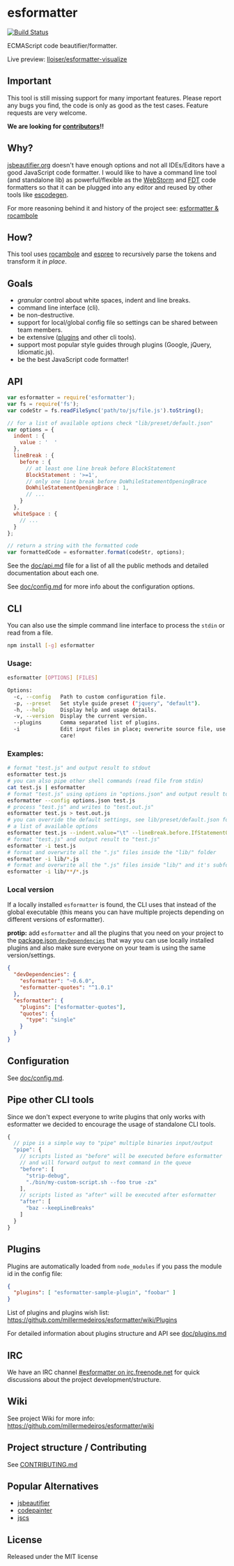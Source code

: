 # esformatter

[![Build Status](https://secure.travis-ci.org/millermedeiros/esformatter.svg?branch=master)](https://travis-ci.org/millermedeiros/esformatter)

ECMAScript code beautifier/formatter.

Live preview: [lloiser/esformatter-visualize](http://lloiser.github.io/esformatter-visualize/)


## Important

This tool is still missing support for many important features. Please report
any bugs you find, the code is only as good as the test cases. Feature requests
are very welcome.

**We are looking for [contributors](https://github.com/millermedeiros/esformatter/blob/master/CONTRIBUTING.md)!!**



## Why?

[jsbeautifier.org](http://jsbeautifier.org/) doesn't have enough options and
not all IDEs/Editors have a good JavaScript code formatter. I would like to
have a command line tool (and standalone lib) as powerful/flexible as the
[WebStorm](http://www.jetbrains.com/webstorm/) and
[FDT](http://fdt.powerflasher.com/) code formatters so that it can be plugged
into any editor and reused by other tools like
[escodegen](https://github.com/Constellation/escodegen/).

For more reasoning behind it and history of the project see: [esformatter
& rocambole](http://blog.millermedeiros.com/esformatter-rocambole/)



## How?

This tool uses [rocambole](https://github.com/millermedeiros/rocambole) and
[espree](https://github.com/eslint/espree) to recursively parse the tokens and
transform it *in place*.



## Goals

 - *granular* control about white spaces, indent and line breaks.
 - command line interface (cli).
 - be non-destructive.
 - support for local/global config file so settings can be shared between team
   members.
 - be extensive ([plugins](https://github.com/millermedeiros/esformatter/wiki/Plugins)
   and other cli tools).
 - support most popular style guides through plugins (Google, jQuery,
   Idiomatic.js).
 - be the best JavaScript code formatter!



## API

```js
var esformatter = require('esformatter');
var fs = require('fs');
var codeStr = fs.readFileSync('path/to/js/file.js').toString();

// for a list of available options check "lib/preset/default.json"
var options = {
  indent : {
    value : '  '
  },
  lineBreak : {
    before : {
      // at least one line break before BlockStatement
      BlockStatement : '>=1',
      // only one line break before DoWhileStatementOpeningBrace
      DoWhileStatementOpeningBrace : 1,
      // ...
    }
  },
  whiteSpace : {
    // ...
  }
};

// return a string with the formatted code
var formattedCode = esformatter.format(codeStr, options);
```

See the [doc/api.md](./doc/api.md) file for a list of all the public methods
and detailed documentation about each one.

See [doc/config.md](./doc/config.md) for more info about the configuration
options.


## CLI

You can also use the simple command line interface to process the `stdin` or
read from a file.

```sh
npm install [-g] esformatter
```

### Usage:

````sh
esformatter [OPTIONS] [FILES]

Options:
  -c, --config   Path to custom configuration file.
  -p, --preset   Set style guide preset ("jquery", "default").
  -h, --help     Display help and usage details.
  -v, --version  Display the current version.
  --plugins      Comma separated list of plugins.
  -i             Edit input files in place; overwrite source file, use with
                 care!
````

### Examples:

```sh
# format "test.js" and output result to stdout
esformatter test.js
# you can also pipe other shell commands (read file from stdin)
cat test.js | esformatter
# format "test.js" using options in "options.json" and output result to stdout
esformatter --config options.json test.js
# process "test.js" and writes to "test.out.js"
esformatter test.js > test.out.js
# you can override the default settings, see lib/preset/default.json for
# a list of available options
esformatter test.js --indent.value="\t" --lineBreak.before.IfStatementOpeningBrace=0
# format "test.js" and output result to "test.js"
esformatter -i test.js
# format and overwrite all the ".js" files inside the "lib/" folder
esformatter -i lib/*.js
# format and overwrite all the ".js" files inside "lib/" and it's subfolders
esformatter -i lib/**/*.js
```

### Local version

If a locally installed `esformatter` is found, the CLI uses that instead of the
global executable (this means you can have multiple projects depending on
different versions of esformatter).

**protip:** add `esformatter` and all the plugins that you need on your project
to the [package.json `devDependencies`](https://docs.npmjs.com/files/package.json#devdependencies)
that way you can use locally installed plugins and also make sure everyone on
your team is using the same version/settings.

```json
{
  "devDependencies": {
    "esformatter": "~0.6.0",
    "esformatter-quotes": "^1.0.1"
  },
  "esformatter": {
    "plugins": ["esformatter-quotes"],
    "quotes": {
      "type": "single"
    }
  }
}
```

## Configuration

See [doc/config.md](./doc/config.md).


## Pipe other CLI tools

Since we don't expect everyone to write plugins that only works with
esformatter we decided to encourage the usage of standalone CLI tools.

```js
{
  // pipe is a simple way to "pipe" multiple binaries input/output
  "pipe": {
    // scripts listed as "before" will be executed before esformatter
    // and will forward output to next command in the queue
    "before": [
      "strip-debug",
      "./bin/my-custom-script.sh --foo true -zx"
    ],
    // scripts listed as "after" will be executed after esformatter
    "after": [
      "baz --keepLineBreaks"
    ]
  }
}
```

## Plugins

Plugins are automatically loaded from `node_modules` if you pass the module id
in the config file:

```json
{
  "plugins": [ "esformatter-sample-plugin", "foobar" ]
}
```

List of plugins and plugins wish list:
https://github.com/millermedeiros/esformatter/wiki/Plugins

For detailed information about plugins structure and API see
[doc/plugins.md](./doc/plugins.md)


## IRC

We have an IRC channel [#esformatter on
irc.freenode.net](http://webchat.freenode.net/?channels=esformatter) for quick
discussions about the project development/structure.


## Wiki

See project Wiki for more info: https://github.com/millermedeiros/esformatter/wiki



## Project structure / Contributing

See [CONTRIBUTING.md](https://github.com/millermedeiros/esformatter/blob/master/CONTRIBUTING.md)



## Popular Alternatives

 - [jsbeautifier](http://jsbeautifier.org/)
 - [codepainter](https://npmjs.org/package/codepainter)
 - [jscs](http://jscs.info/)



## License

Released under the MIT license


